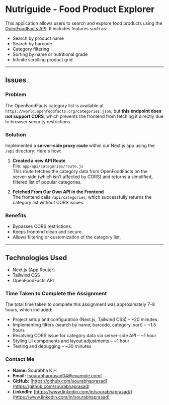 # Nutriguide - Food Product Explorer

This application allows users to search and explore food products using the [OpenFoodFacts API](https://world.openfoodfacts.org/). It includes features such as:

- Search by product name
- Search by barcode
- Category filtering
- Sorting by name or nutritional grade
- Infinite scrolling product grid

---

## Issues

### Problem

The OpenFoodFacts category list is available at `https://world.openfoodfacts.org/categories.json`, but **this endpoint does not support CORS**, which prevents the frontend from fetching it directly due to browser security restrictions.

### Solution

Implemented a **server-side proxy route** within our Next.js app using the `/api` directory. Here's how:

1. **Created a new API Route**  
   File: `app/api/categories/route.js`  
   This route fetches the category data from OpenFoodFacts on the server-side (which isn’t affected by CORS) and returns a simplified, filtered list of popular categories.

2. **Fetched From Our Own API in the Frontend**  
   The frontend calls `/api/categories`, which successfully returns the category list without CORS issues.

### Benefits

- Bypasses CORS restrictions.
- Keeps frontend clean and secure.
- Allows filtering or customization of the category list.

---

## Technologies Used

- Next.js (App Router)
- Tailwind CSS
- OpenFoodFacts API

### Time Taken to Complete the Assignment

The total time taken to complete this assignment was approximately 7–8 hours, which included:

- Project setup and configuration (Next.js, Tailwind CSS) – ~20 minutes
- Implementing filters (search by name, barcode, category, sort) – ~1.5 hours
- Resolving CORS issue for category data via server-side API – ~1 hour
- Styling UI components and layout adjustments – ~1 hour
- Testing and debugging – ~30 minutes

### Contact Me

- **Name:** Sourabha K H
- **Email:** [sourabhaprasad04@example.com]
- **GitHub:** [https://github.com/sourabhaprasad](https://github.com/sourabhaprasad)
- **LinkedIn:** [https://www.linkedin.com/in/sourabhaprasad/](https://www.linkedin.com/in/sourabhaprasad)
